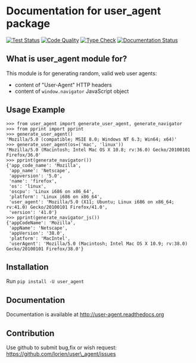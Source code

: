 # Documentation for user\_agent package


[![Test Status](https://github.com/lorien/user_agent/actions/workflows/test.yml/badge.svg)](https://github.com/lorien/user_agent/actions/workflows/test.yml)
[![Code Quality](https://github.com/lorien/user_agent/actions/workflows/check.yml/badge.svg)](https://github.com/lorien/user_agent/actions/workflows/test.yml)
[![Type Check](https://github.com/lorien/user_agent/actions/workflows/mypy.yml/badge.svg)](https://github.com/lorien/user_agent/actions/workflows/mypy.yml)
[![Documentation Status](https://readthedocs.org/projects/user_agent/badge/?version=latest)](http://user-agent.readthedocs.org)


## What is user\_agent module for?

This module is for generating random, valid web user agents:

* content of "User-Agent" HTTP headers
* content of `window.navigator` JavaScript object


## Usage Example

```
>>> from user_agent import generate_user_agent, generate_navigator
>>> from pprint import pprint
>>> generate_user_agent()
'Mozilla/5.0 (compatible; MSIE 8.0; Windows NT 6.3; Win64; x64)'
>>> generate_user_agent(os=('mac', 'linux'))
'Mozilla/5.0 (Macintosh; Intel Mac OS X 10.8; rv:36.0) Gecko/20100101 Firefox/36.0'
>>> pprint(generate_navigator())
{'app_code_name': 'Mozilla',
 'app_name': 'Netscape',
 'appversion': '5.0',
 'name': 'firefox',
 'os': 'linux',
 'oscpu': 'Linux i686 on x86_64',
 'platform': 'Linux i686 on x86_64',
 'user_agent': 'Mozilla/5.0 (X11; Ubuntu; Linux i686 on x86_64; rv:41.0) Gecko/20100101 Firefox/41.0',
 'version': '41.0'}
>>> pprint(generate_navigator_js())
{'appCodeName': 'Mozilla',
 'appName': 'Netscape',
 'appVersion': '38.0',
 'platform': 'MacIntel',
 'userAgent': 'Mozilla/5.0 (Macintosh; Intel Mac OS X 10.9; rv:38.0) Gecko/20100101 Firefox/38.0'}
```


## Installation

Run `pip install -U user_agent`


## Documentation

Documentation is available at http://user-agent.readthedocs.org


## Contribution

Use github to submit bug,fix or wish request: https://github.com/lorien/user\_agent/issues
